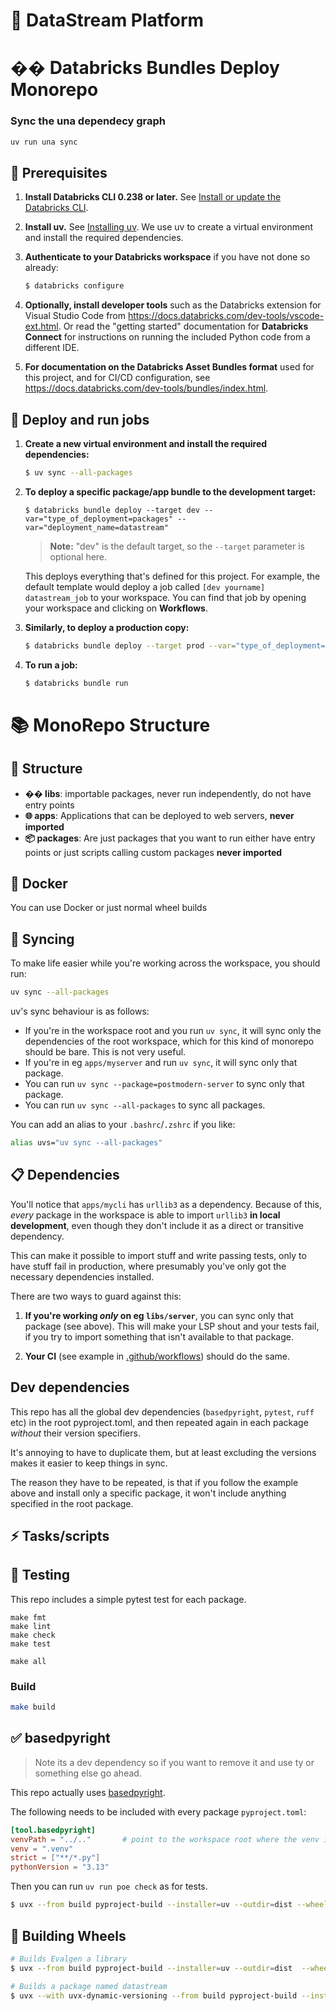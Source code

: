 # 🚀 DataStream Platform

# �� Databricks Bundles Deploy Monorepo
### Sync the una dependecy graph
```bash
uv run una sync
```
## 🔧 Prerequisites
1. **Install Databricks CLI 0.238 or later.**
   See [Install or update the Databricks CLI](https://docs.databricks.com/en/dev-tools/cli/install.html).

2. **Install uv.** See [Installing uv](https://docs.astral.sh/uv/getting-started/installation/).
   We use uv to create a virtual environment and install the required dependencies.

3. **Authenticate to your Databricks workspace** if you have not done so already:
   ```bash
   $ databricks configure
   ```

4. **Optionally, install developer tools** such as the Databricks extension for Visual Studio Code from
   https://docs.databricks.com/dev-tools/vscode-ext.html. Or read the "getting started" documentation for
   **Databricks Connect** for instructions on running the included Python code from a different IDE.

5. **For documentation on the Databricks Asset Bundles format** used
   for this project, and for CI/CD configuration, see
   https://docs.databricks.com/dev-tools/bundles/index.html.

## 🚀 Deploy and run jobs

1. **Create a new virtual environment and install the required dependencies:**
   ```bash
   $ uv sync --all-packages
   ```

2. **To deploy a specific package/app bundle to the development target:**
   ```console
   $ databricks bundle deploy --target dev --var="type_of_deployment=packages" --var="deployment_name=datastream"
   ```

   > **Note:** "dev" is the default target, so the `--target` parameter is optional here.

   This deploys everything that's defined for this project.
   For example, the default template would deploy a job called
   `[dev yourname] datastream_job` to your workspace.
   You can find that job by opening your workspace and clicking on **Workflows**.

3. **Similarly, to deploy a production copy:**
   ```bash
   $ databricks bundle deploy --target prod --var="type_of_deployment=packages" --var="deployment_name=datastream"
   ```

4. **To run a job:**
   ```bash
   $ databricks bundle run
   ```

#  📚 MonoRepo Structure 

## 📁 Structure
- **�� libs**: importable packages, never run independently, do not have entry points
- **🌐 apps**: Applications that can be deployed to web servers, **never imported**
- **📦 packages**: Are just packages that you want to run either have entry points or just scripts calling custom packages **never imported**

## :ocean: Docker
You can use Docker or just normal wheel builds

## 🔄 Syncing
To make life easier while you're working across the workspace, you should run:
```bash
uv sync --all-packages
```

uv's sync behaviour is as follows:
- If you're in the workspace root and you run `uv sync`, it will sync only the
dependencies of the root workspace, which for this kind of monorepo should be bare.
This is not very useful.
- If you're in eg `apps/myserver` and run `uv sync`, it will sync only that package.
- You can run `uv sync --package=postmodern-server` to sync only that package.
- You can run `uv sync --all-packages` to sync all packages.

You can add an alias to your `.bashrc`/`.zshrc` if you like:
```bash
alias uvs="uv sync --all-packages"
```

## 📋 Dependencies
You'll notice that `apps/mycli` has `urllib3` as a dependency.
Because of this, _every_ package in the workspace is able to import `urllib3` **in local development**,
even though they don't include it as a direct or transitive dependency.

This can make it possible to import stuff and write passing tests, only to have stuff fail
in production, where presumably you've only got the necessary dependencies installed.

There are two ways to guard against this:

1. **If you're working _only_ on eg `libs/server`**, you can sync only that package (see above).
This will make your LSP shout and your tests fail, if you try to import something that isn't
available to that package.

2. **Your CI** (see example in [.github/workflows](.github/workflows)) should do the same.

## Dev dependencies
This repo has all the global dev dependencies (`basedpyright`, `pytest`, `ruff` etc) in the root
pyproject.toml, and then repeated again in each package _without_ their version specifiers.

It's annoying to have to duplicate them, but at least excluding the versions makes it easier
to keep things in sync.

The reason they have to be repeated, is that if you follow the example above and install only
a specific package, it won't include anything specified in the root package.

## ⚡ Tasks/scripts

## 🧪 Testing
This repo includes a simple pytest test for each package.
```conosole
make fmt
make lint
make check
make test

make all
```
### Build
```bash
make build
```
## ✅ basedpyright
 >Note its a dev dependency so if you want to remove it and use ty or something else go ahead.

This repo actually uses [basedpyright](https://docs.basedpyright.com/latest/).

The following needs to be included with every package `pyproject.toml`:
```toml
[tool.basedpyright]
venvPath = "../.."       # point to the workspace root where the venv is
venv = ".venv"
strict = ["**/*.py"]
pythonVersion = "3.13"
```

Then you can run `uv run poe check` as for tests.

```bash
$ uvx --from build pyproject-build --installer=uv --outdir=dist --wheel apps/printer
```

## 🔨 Building Wheels
```bash
# Builds Evalgen a library
$ uvx --from build pyproject-build --installer=uv --outdir=dist  --wheel libs/evalgen

# Builds a package named datastream
$ uvx --with uvx-dynamic-versioning --from build pyproject-build --installer uv --wheel packages/datastream
```
